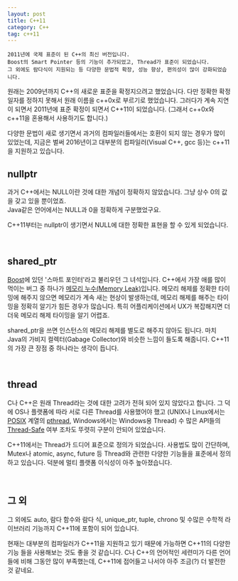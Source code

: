 ```yaml
---
layout: post
title: C++11
category: C++
tag: c++11
---
```


~~~
2011년에 국제 표준이 된 C++의 최신 버전입니다. 
Boost의 Smart Pointer 등의 기능이 추가되었고, Thread가 표준이 되었습니다. 
그 외에도 람다식이 지원되는 등 다양한 문법적 확장, 성능 향상, 편의성이 많이 강화되었습니다.
~~~

원래는 2009년까지 C++의 새로운 표준을 확정지으려고 했었습니다.
다만 정확한 확정 일자를 정하지 못해서 원래 이름을 c++0x로 부르기로 했었습니다.
그러다가 계속 지연이 되면서 2011년에 표준 확정이 되면서 C++11이 되었습니다.
(그래서 c++0x와 c++11을 혼용해서 사용하기도 합니다.) 

다양한 문법이 새로 생기면서 과거의 컴파일러들에서는 호환이 되지 않는 경우가
많이 있었는데, 지금은 벌써 2016년이고 대부분의 컴파일러(Visual C++, gcc 등)는
c++11을 지원하고 있습니다.


## nullptr

과거 C++에서는 NULL이란 것에 대한 개념이 정확하지 않았습니다. 
그냥 상수 0의 값을 갖고 있을 뿐이었죠.  
Java같은 언어에서는 NULL과 0을 정확하게 구분했었구요. 

C++11부터는 nullptr이 생기면서 NULL에 대한 정확한 표현을 할 수 있게 되었습니다.

<br>

## shared_ptr

[Boost](http://www.boost.org/)에 있던 '스마트 포인터'라고 불리우던 그 녀석입니다. 
C++에서 가장 애를 많이 먹이는 버그 중 하나가
[메모리 누수(Memory Leak)](https://ko.wikipedia.org/wiki/%EB%A9%94%EB%AA%A8%EB%A6%AC_%EB%88%84%EC%88%98)입니다. 
메모리 해제를 정확한 타이밍에 해주지 않으면
메모리가 계속 새는 현상이 발생하는데, 메모리 해제를 해주는 타이밍을 정확히
알기가 힘든 경우가 많습니다. 특히 어플리케이션에서 UX가 복잡해지면 더더욱
메모리 해제 타이밍을 알기 어렵죠.

shared_ptr을 쓰면 인스턴스의 메모리 해제를 별도로 해주지 않아도 됩니다.
마치 Java의 가비지 컬렉터(Gabage Collector)와 비슷한 느낌이 들도록 해줍니다.
C++11의 가장 큰 장점 중 하나라는 생각이 듭니다.

<br>

## thread

C나 C++은 원래 Thread라는 것에 대한 고려가 전혀 되어 있지 않았다고 합니다.
그 덕에 OS나 플랫폼에 따라 서로 다른 Thread를 사용했어야 했고
(UNIX나 Linux에서는 [POSIX](https://ko.wikipedia.org/wiki/POSIX) 계열의 
[pthread](https://ko.wikipedia.org/wiki/POSIX_%EC%8A%A4%EB%A0%88%EB%93%9C), Windows에서는 Windows용 Thread)
수 많은 API들의 [Thread-Safe](https://ko.wikipedia.org/wiki/%EC%8A%A4%EB%A0%88%EB%93%9C_%EC%95%88%EC%A0%84) 여부 조차도 뚜렷히 구분이 안되어 있었습니다.

C++11에서는 Thread가 드디어 표준으로 정의가 되었습니다. 
사용법도 많이 간단하며, Mutex나 atomic, async, future 등 
Thread와 관련한 다양한 기능들을 표준에서 정의하고 있습니다. 
덕분에 멀티 플랫폼 이식성이 아주 높아졌습니다.

<br>

## 그 외

그 외에도 auto, 람다 함수와 람다 식, unique_ptr, tuple, chrono 및
수많은 수학적 라이브러리 기능까지 C++11에 포함이 되어 있습니다.

현재는 대부분의 컴파일러가 C++11을 지원하고 있기 때문에 
가능하면 C++11의 다양한 기능 들을 사용해보는 것도 좋을 것 같습니다. 
C나 C++의 언어적인 세련미가 다른 언어들에 비해 그동안 많이 부족했는데, 
C++11에 접어들고 나서야 아주 조금(?) 더 발전한 것 같네요.